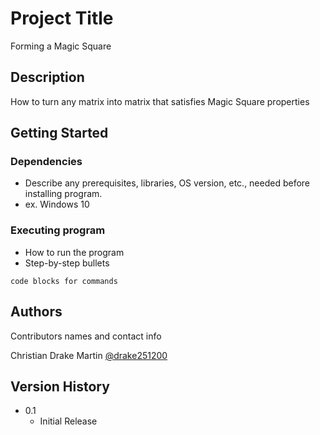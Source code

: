 # Project Title

Forming a Magic Square

## Description

How to turn any matrix into matrix that satisfies Magic Square properties

## Getting Started

### Dependencies

* Describe any prerequisites, libraries, OS version, etc., needed before installing program.
* ex. Windows 10

### Executing program

* How to run the program
* Step-by-step bullets
```
code blocks for commands
```

## Authors

Contributors names and contact info

Christian Drake Martin
[@drake251200](http://https//www.linkedin.com/in/christian-drake-martin/)

## Version History

* 0.1
    * Initial Release